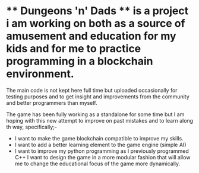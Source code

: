 # ** Dungeons 'n' Dads ** is a project i am working on both as a source of amusement and education for my kids and for me to practice programming in a blockchain environment.

The main code is not kept here full time but uploaded occasionally for testing purposes and to get insight and improvements from the community and better programmers than myself. 

The game has been fully working as a standalone for some time but I am hoping with this new attempt to improve on past mistakes and to learn along th way, specifically;-

* I want to make the game blockchain compatible to improve my skills.
* I want to add a better learning element to the game engine (simple AI)
* I want to improve my python programming as I previously programmed C++
I want to design the game in  a more modular fashion that will allow me to change the educational focus of the game more dynamically.
